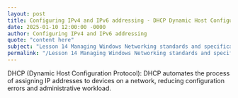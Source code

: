 ```yaml
---
layout: post
title: Configuring IPv4 and IPv6 addressing - DHCP Dynamic Host Configuration Protocol
date: 2025-01-10 12:00:00 -0000
author: Configuring IPv4 and IPv6 addressing
quote: "content here"
subject: "Lesson 14 Managing Windows Networking standards and specifications"
permalink: "/Lesson 14 Managing Windows Networking standards and specifications/Configuring IPv4 and IPv6 addressing/Configuring IPv4 and IPv6 addressing - DHCP Dynamic Host Configuration Protocol"
---
```


DHCP (Dynamic Host Configuration Protocol): DHCP automates the process of assigning IP addresses to devices on a network, reducing configuration errors and administrative workload.
